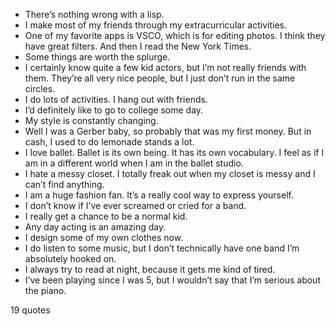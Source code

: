  - There’s nothing wrong with a lisp.
 - I make most of my friends through my extracurricular activities.
 - One of my favorite apps is VSCO, which is for editing photos. I think they have great filters. And then I read the New York Times.
 - Some things are worth the splurge.
 - I certainly know quite a few kid actors, but I’m not really friends with them. They’re all very nice people, but I just don’t run in the same circles.
 - I do lots of activities. I hang out with friends.
 - I’d definitely like to go to college some day.
 - My style is constantly changing.
 - Well I was a Gerber baby, so probably that was my first money. But in cash, I used to do lemonade stands a lot.
 - I love ballet. Ballet is its own being. It has its own vocabulary. I feel as if I am in a different world when I am in the ballet studio.
 - I hate a messy closet. I totally freak out when my closet is messy and I can’t find anything.
 - I am a huge fashion fan. It’s a really cool way to express yourself.
 - I don’t know if I’ve ever screamed or cried for a band.
 - I really get a chance to be a normal kid.
 - Any day acting is an amazing day.
 - I design some of my own clothes now.
 - I do listen to some music, but I don’t technically have one band I’m absolutely hooked on.
 - I always try to read at night, because it gets me kind of tired.
 - I’ve been playing since I was 5, but I wouldn’t say that I’m serious about the piano.

19 quotes